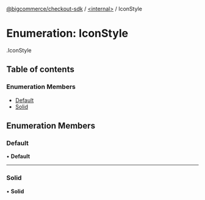 [@bigcommerce/checkout-sdk](../README.md) / [<internal\>](../modules/internal_.md) / IconStyle

# Enumeration: IconStyle

[<internal>](../modules/internal_.md).IconStyle

## Table of contents

### Enumeration Members

- [Default](internal_.IconStyle.md#default)
- [Solid](internal_.IconStyle.md#solid)

## Enumeration Members

### Default

• **Default**

___

### Solid

• **Solid**

